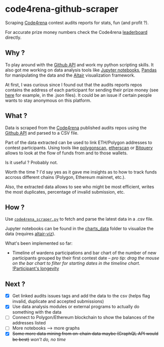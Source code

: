 # code4rena-github-scraper
Scraping [Code4rena](https://www.code4rena.com) contest audits reports for stats, fun (and profit ?).

For accurate prize money numbers check the Code4rena [leaderboard](https://code4rena.com/leaderboard) directly.

## Why ?

To play around with the [Github API](https://docs.github.com/en/rest) and work my python scripting skills. It also got me working on data analysis tools like [Jupyter notebooks](https://jupyter.org/), [Pandas](https://pandas.pydata.org/docs/index.html) for manipulating the data and the [Altair](https://altair-viz.github.io/index.html) visualization framework.

At first, I was curious since I found out that the audits reports repos contains the address of each participant for sending their prize money (see [here](https://github.com/code-423n4/2021-05-nftx-findings/tree/main/data) for example, in the .json files). It could be an issue if certain people wants to stay anonymous on this platform.

## What ?

Data is scraped from the [Code4rena](https://www.code4rena.com) published audits repos using the [Github API](https://docs.github.com/en/rest) and parsed to a CSV file.

Part of the data extracted can be used to link ETH/Polygon addresses to contest participants. Using tools like [polygonscan](https://polygonscan.com), [etherscan](https://etherscan.io) or [Bitquery](https://explorer.bitquery.io/) allows to look at the flow of funds from and to those wallets.

Is it useful ? Probably not.

Worth the time ? I'd say yes as it gave me insights as to how to track funds accross different chains (Polygon, Ethereum mainnet, etc.).

Also, the extracted data allows to see who might be most efficient, writes the most duplicates, percentage of invalid submission, etc.

## How ?

Use [`code4rena_scraper.py`](code4rena_scraper.py) to fetch and parse the latest data in a .csv file.

Jupyter notebooks can be found in the [charts_data](charts_data/) folder to visualize the data (requires [altair-viz](https://altair-viz.github.io/getting_started/installation.html)).

What's been implemented so far:

- Timeline of wardens participations and bar chart of the number of new participants grouped by their first contest date – *pro tip: drag the mouse on the bar chart to filter for starting dates in the timeline chart*.
[!Participant's longevity](charts_data/preview_participants_longevity.png)

## Next ?

- [x] Get linked audits issues tags and add the data to the csv (helps flag invalid, duplicate and accepted submissions)
- [x] Use data analysis modules or external programs to actually do something with the data
- [ ] Connect to Polygon/Ethereum blockchain to show the balances of the addresses listed
- [ ] More notebooks --> more graphs
- [x] ~~Some more data mining from on-chain data maybe (GraphQL API would be best)~~ *won't do, no time*

